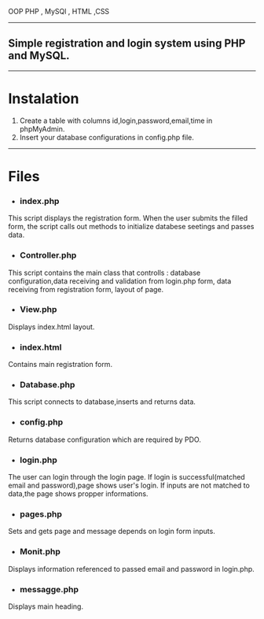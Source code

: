 OOP PHP , MySQl , HTML ,CSS
___
## Simple registration and login system using PHP and MySQL.


___
# Instalation 
1. Create a table with columns id,login,password,email,time in phpMyAdmin.
2. Insert your database configurations in config.php file.
___

# Files

* ### index.php
This script displays the registration form. 
When the user submits the filled form, the script calls out methods to initialize databese seetings and passes data.



* ### Controller.php 
This script contains the main class that controlls : database configuration,data receiving and validation from login.php form,
data receiving from registration form, layout of page.

* ### View.php
Displays index.html layout.

* ### index.html
Contains main registration form.

* ### Database.php

This script connects to database,inserts and returns data.

* ### config.php 
Returns database configuration which are required by PDO.

* ### login.php
The user can login through the login page. If login is successful(matched email and password),page shows user's login.
If inputs are not matched to data,the page shows propper informations.

* ### pages.php
Sets and gets page and message depends on login form inputs.

* ### Monit.php 
Displays information referenced to passed email and password in login.php.

* ### messagge.php
Displays main heading.
